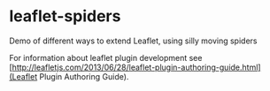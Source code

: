 leaflet-spiders
===============

Demo of different ways to extend Leaflet, using silly moving spiders

For information about leaflet plugin development see [http://leafletjs.com/2013/06/28/leaflet-plugin-authoring-guide.html](Leaflet Plugin Authoring Guide).
